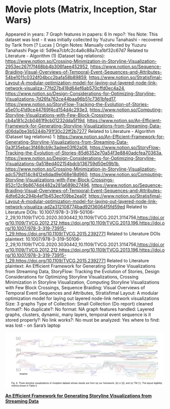 # Movie plots (Matrix, Inception, Star Wars)

Appeared in years: 7
Graph features in papers: 6
In repo?: Yes
Note: This dataset was lost - it was initially collected by Yuzuru Tanahashi - recovered by Tarik from [? Lucas ]
Origin Notes: Manually collected by Yuzuru Tanahashi
Page id: 5d9ea7cbfc2c4a6c88a7ca1bf32c67d7
Related to Literature - Algorithm (1) (Dataset tag relations): https://www.notion.so/Crossing-Minimization-in-Storyline-Visualization-2953ec267f7f468bb4b306faee452952, https://www.notion.so/Sequence-Braiding-Visual-Overviews-of-Temporal-Event-Sequences-and-Attributes-54be1011c0324f04bcc2bafa58b89859, https://www.notion.so/Stratisfimal-Layout-A-modular-optimization-model-for-laying-out-layered-node-link-network-visualiza-77fd27b418d64ef6ab570cffd0ec4a24, https://www.notion.so/Design-Considerations-for-Optimizing-Storyline-Visualizations-7d26fa762ce44baa96b51c7361bfed17, https://www.notion.so/StoryFlow-Tracking-the-Evolution-of-Stories-a5e01c41d9ce44769f4cd154d4c293e3, https://www.notion.so/Computing-Storyline-Visualizations-with-Few-Block-Crossings-cb4a181c2cb0461f9cb01232dda5f19d, https://www.notion.so/An-Efficient-Framework-for-Generating-Storyline-Visualizations-from-Streaming-Data-d06da0be3b5244b791f30c22ff2b7277
Related to Literature - Algorithm (Dataset tag relations) 1: https://www.notion.so/An-Efficient-Framework-for-Generating-Storyline-Visualizations-from-Streaming-Data-0a3f35ebac3f468cb9c3adee03f62a06, https://www.notion.so/StoryFlow-Tracking-the-Evolution-of-Stories-85d6352e70a54f3e8840adcfea70363a, https://www.notion.so/Design-Considerations-for-Optimizing-Storyline-Visualizations-0a518ed402154bdcb136759d50e09b1b, https://www.notion.so/Crossing-Minimization-in-Storyline-Visualization-adc579d114c9412e8dad9e068e18d960, https://www.notion.so/Computing-Storyline-Visualizations-with-Few-Block-Crossings-852c12c9b8674d4482a281a689b27496, https://www.notion.so/Sequence-Braiding-Visual-Overviews-of-Temporal-Event-Sequences-and-Attributes-4dfe62dc294b4ef1b453ecf09be2ea0f, https://www.notion.so/Stratisfimal-Layout-A-modular-optimization-model-for-laying-out-layered-node-link-network-visualiza-ad2a312108774bad92f36064f5fd59ed
Related to Literature DOIs: 10.1007/978-3-319-50106-2_29,10.1109/TVCG.2020.3030442,10.1109/TVCG.2021.3114756,https://doi.org/10.1109/TVCG.2012.212,https://doi.org/10.1109/TVCG.2013.196,https://doi.org/10.1007/978-3-319-73915-1_29,https://doi.org/10.1109/TVCG.2015.2392771
Related to Literature DOIs plaintext: 10.1007/978-3-319-50106-2_29,10.1109/TVCG.2020.3030442,10.1109/TVCG.2021.3114756,https://doi.org/10.1109/TVCG.2012.212,https://doi.org/10.1109/TVCG.2013.196,https://doi.org/10.1007/978-3-319-73915-1_29,https://doi.org/10.1109/TVCG.2015.2392771
Related to Literature plaintext: An Efficient Framework for Generating Storyline Visualizations from Streaming Data, StoryFlow: Tracking the Evolution of Stories, Design Considerations for Optimizing Storyline Visualizations, Crossing Minimization in Storyline Visualization, Computing Storyline Visualizations
with Few Block Crossings, Sequence Braiding: Visual Overviews of Temporal Event Sequences and Attributes, Stratisfimal Layout: A modular optimization model for laying out layered node-link network visualizations
Size: 3 graphs 
Type of Collection: Small Collection (Do report)
cleaned format?: No
duplicate?: No
format: NA
graph features handled: Layered graphs, clusters, dynamic, many layers, temporal event sequence
is it stored properly?: No
link works?: No
must be analyzed: Yes
where to find: was lost - on Sara’s laptop

![Untitled](Movie%20plots%20(Matrix,%20Inception,%20Star%20Wars)%205d9ea7cbfc2c4a6c88a7ca1bf32c67d7/Untitled.png)

[**An Efficient Framework for Generating Storyline Visualizations from Streaming Data**](https://www.notion.so/An-Efficient-Framework-for-Generating-Storyline-Visualizations-from-Streaming-Data-0a3f35ebac3f468cb9c3adee03f62a06)
